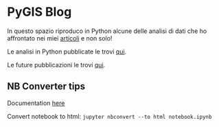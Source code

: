 # PyGIS Blog
In questo spazio riproduco in Python alcune delle analisi di dati che ho affrontato nei miei [articoli](https://massimilianomoraca.it/blog/gis-dev/) e non solo!

Le analisi in Python pubblicate le trovi [qui](https://pygisblog.massimilianomoraca.me/).

Le future pubblicazioni le trovi [qui](https://github.com/MaxDragonheart/PyGIS-Blog/milestones).

## NB Converter tips
Documentation [here](https://quarto.org/docs/guide/)

Convert notebook to html: `jupyter nbconvert --to html notebook.ipynb`

